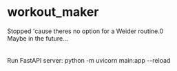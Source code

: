 # workout_maker

Stopped 'cause theres no option for a Weider routine.0 <br>
Maybe in the future...
 <br>
  <br>
   <br>
Run FastAPI server: python -m uvicorn main:app --reload